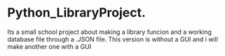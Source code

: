 # Python_LibraryProject.
Its a small school project about making a library funcion and a working database file through a .JSON file. This version is without a GUI and i will make another one with a GUI
